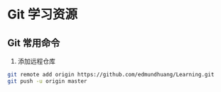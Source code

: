 # Git 学习资源

## Git 常用命令
1. 添加远程仓库
``` bash
git remote add origin https://github.com/edmundhuang/Learning.git  
git push -u origin master
```
